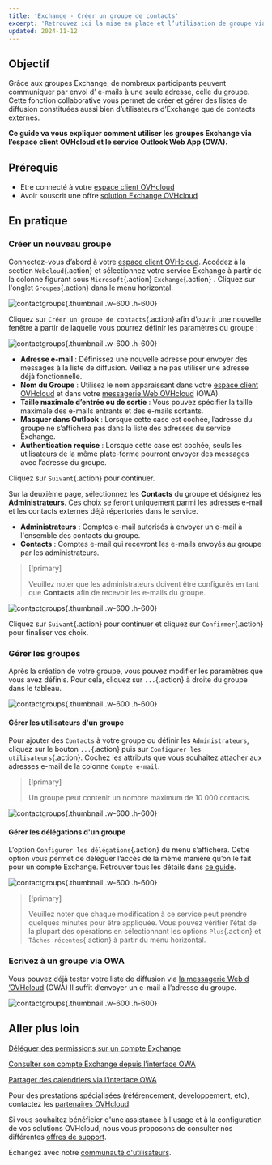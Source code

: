 ```yaml
---
title: 'Exchange - Créer un groupe de contacts'
excerpt: 'Retrouvez ici la mise en place et l’utilisation de groupe via votre compte Exchange'
updated: 2024-11-12
---
```


<style>
.w-600 {
  max-width:600px !important;
}
.h-600 {
  max-height:600px !important;
}
</style>

## Objectif

Grâce aux groupes Exchange, de nombreux participants peuvent communiquer par envoi d’ e-mails à une seule adresse, celle du groupe. Cette fonction collaborative vous permet de créer et gérer des listes de diffusion constituées aussi bien d’utilisateurs d’Exchange que de contacts externes.

**Ce guide va vous expliquer comment utiliser les groupes Exchange via l’espace client OVHcloud et le service Outlook Web App (OWA).**

## Prérequis

- Etre connecté à votre [espace client OVHcloud](/links/manager)
- Avoir souscrit une offre [solution Exchange OVHcloud](/links/web/emails-hosted-exchange) 

## En pratique

### Créer un nouveau groupe

Connectez-vous d’abord à votre [espace client OVHcloud](/links/manager). Accédez à la section `Webcloud`{.action} et sélectionnez votre service Exchange à partir de la colonne figurant sous `Microsoft`{.action} `Exchange`{.action} . Cliquez sur l'onglet `Groupes`{.action} dans le menu horizontal.

![contactgroups](images/exchange-groups-create01.png){.thumbnail .w-600 .h-600}

Cliquez sur `Créer un groupe de contacts`{.action} afin d’ouvrir une nouvelle fenêtre à partir de laquelle vous pourrez définir les paramètres du groupe :

![contactgroups](images/exchange-groups-create02.png){.thumbnail .w-600 .h-600}

- **Adresse e-mail** : Définissez une nouvelle adresse pour envoyer des messages à la liste de diffusion. Veillez à ne pas utiliser une adresse déjà fonctionnelle.
- **Nom du Groupe** : Utilisez le nom apparaissant dans votre [espace client OVHcloud](/links/manager) et dans votre [messagerie Web OVHcloud](/links/web/email) (OWA).
- **Taille maximale d’entrée ou de sortie** : Vous pouvez spécifier la taille maximale des e-mails entrants et des e-mails sortants.
- **Masquer dans Outlook** : Lorsque cette case est cochée, l’adresse du groupe ne s’affichera pas dans la liste des adresses du service Exchange.
- **Authentication requise** : Lorsque cette case est cochée, seuls les utilisateurs de la même plate-forme pourront envoyer des messages avec l’adresse du groupe.

Cliquez sur `Suivant`{.action} pour continuer.

Sur la deuxième page, sélectionnez les **Contacts** du groupe et désignez les **Administrateurs**. Ces choix se feront uniquement parmi les adresses e-mail et les contacts externes déjà répertoriés dans le service.

- **Administrateurs** : Comptes e-mail autorisés à envoyer un e-mail à l'ensemble des contacts du groupe.
- **Contacts** : Comptes e-mail qui recevront les e-mails envoyés au groupe par les administrateurs.

> [!primary]
>
> Veuillez noter que les administrateurs doivent être configurés en tant que **Contacts** afin de recevoir les e-mails du groupe.

![contactgroups](images/exchange-groups-create03.png){.thumbnail .w-600 .h-600}

Cliquez sur `Suivant`{.action} pour continuer et cliquez sur `Confirmer`{.action} pour finaliser vos choix.

### Gérer les groupes

Après la création de votre groupe, vous pouvez modifier les paramètres que vous avez définis. Pour cela, cliquez sur `...`{.action} à droite du groupe dans le tableau.

![contactgroups](images/exchange-groups-options01.png){.thumbnail .w-600 .h-600}

#### Gérer les utilisateurs d'un groupe

Pour ajouter des `Contacts` à votre groupe ou définir les `Administrateurs`, cliquez sur le bouton `...`{.action} puis sur `Configurer les utilisateurs`{.action}. Cochez les attributs que vous souhaitez attacher aux adresses e-mail de la colonne `Compte e-mail`.

> [!primary]
>
> Un groupe peut contenir un nombre maximum de 10 000 contacts.

![contactgroups](images/exchange-group-options-users01.png){.thumbnail .w-600 .h-600}

#### Gérer les délégations d'un groupe

L’option `Configurer les délégations`{.action} du menu s’affichera. Cette option vous permet de déléguer l’accès de la même manière qu’on le fait pour un compte Exchange. Retrouver tous les détails dans [ce guide](/pages/web_cloud/email_and_collaborative_solutions/microsoft_exchange/feature_delegation).

![contactgroups](images/exchange-groups-options-delegation01.png){.thumbnail .w-600 .h-600}

> [!primary]
>
> Veuillez noter que chaque modification à ce service peut prendre quelques minutes pour être appliquée. Vous pouvez vérifier l’état de la plupart des opérations en sélectionnant les options `Plus`{.action} et `Tâches récentes`{.action} à partir du menu horizontal.

### Ecrivez à un groupe via OWA

Vous pouvez déjà  tester votre liste de diffusion via [la messagerie Web d ’OVHcloud](/links/web/email) (OWA) Il suffit d’envoyer un e-mail à l’adresse du groupe.

![contactgroups](images/exchange-groups-step6.png){.thumbnail .w-600 .h-600}

## Aller plus loin

[Déléguer des permissions sur un compte Exchange](/pages/web_cloud/email_and_collaborative_solutions/microsoft_exchange/feature_delegation)

[Consulter son compte Exchange depuis l’interface OWA](/pages/web_cloud/email_and_collaborative_solutions/using_the_outlook_web_app_webmail/email_owa)

[Partager des calendriers via l’interface OWA](/pages/web_cloud/email_and_collaborative_solutions/using_the_outlook_web_app_webmail/owa_calendar_sharing)

Pour des prestations spécialisées (référencement, développement, etc), contactez les [partenaires OVHcloud](/links/partner).

Si vous souhaitez bénéficier d'une assistance à l'usage et à la configuration de vos solutions OVHcloud, nous vous proposons de consulter nos différentes [offres de support](/links/support).

Échangez avec notre [communauté d'utilisateurs](/links/community).